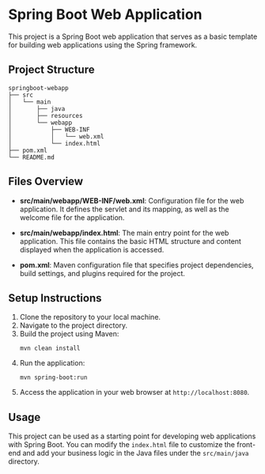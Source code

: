 # Spring Boot Web Application

This project is a Spring Boot web application that serves as a basic template for building web applications using the Spring framework.

## Project Structure

```
springboot-webapp
├── src
│   └── main
│       ├── java
│       ├── resources
│       └── webapp
│           ├── WEB-INF
│           │   └── web.xml
│           └── index.html
├── pom.xml
└── README.md
```

## Files Overview

- **src/main/webapp/WEB-INF/web.xml**: Configuration file for the web application. It defines the servlet and its mapping, as well as the welcome file for the application.

- **src/main/webapp/index.html**: The main entry point for the web application. This file contains the basic HTML structure and content displayed when the application is accessed.

- **pom.xml**: Maven configuration file that specifies project dependencies, build settings, and plugins required for the project.

## Setup Instructions

1. Clone the repository to your local machine.
2. Navigate to the project directory.
3. Build the project using Maven:
   ```
   mvn clean install
   ```
4. Run the application:
   ```
   mvn spring-boot:run
   ```
5. Access the application in your web browser at `http://localhost:8080`.

## Usage

This project can be used as a starting point for developing web applications with Spring Boot. You can modify the `index.html` file to customize the front-end and add your business logic in the Java files under the `src/main/java` directory.